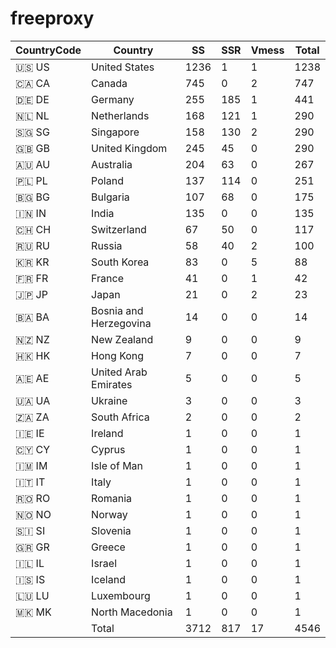 # freeproxy

|CountryCode|Country|SS|SSR|Vmess|Total|
|  ----  | ----  |  ----  | ----  |  ----  | ----  |
|🇺🇸 US|United States|1236|1|1|1238|
|🇨🇦 CA|Canada|745|0|2|747|
|🇩🇪 DE|Germany|255|185|1|441|
|🇳🇱 NL|Netherlands|168|121|1|290|
|🇸🇬 SG|Singapore|158|130|2|290|
|🇬🇧 GB|United Kingdom|245|45|0|290|
|🇦🇺 AU|Australia|204|63|0|267|
|🇵🇱 PL|Poland|137|114|0|251|
|🇧🇬 BG|Bulgaria|107|68|0|175|
|🇮🇳 IN|India|135|0|0|135|
|🇨🇭 CH|Switzerland|67|50|0|117|
|🇷🇺 RU|Russia|58|40|2|100|
|🇰🇷 KR|South Korea|83|0|5|88|
|🇫🇷 FR|France|41|0|1|42|
|🇯🇵 JP|Japan|21|0|2|23|
|🇧🇦 BA|Bosnia and Herzegovina|14|0|0|14|
|🇳🇿 NZ|New Zealand|9|0|0|9|
|🇭🇰 HK|Hong Kong|7|0|0|7|
|🇦🇪 AE|United Arab Emirates|5|0|0|5|
|🇺🇦 UA|Ukraine|3|0|0|3|
|🇿🇦 ZA|South Africa|2|0|0|2|
|🇮🇪 IE|Ireland|1|0|0|1|
|🇨🇾 CY|Cyprus|1|0|0|1|
|🇮🇲 IM|Isle of Man|1|0|0|1|
|🇮🇹 IT|Italy|1|0|0|1|
|🇷🇴 RO|Romania|1|0|0|1|
|🇳🇴 NO|Norway|1|0|0|1|
|🇸🇮 SI|Slovenia|1|0|0|1|
|🇬🇷 GR|Greece|1|0|0|1|
|🇮🇱 IL|Israel|1|0|0|1|
|🇮🇸 IS|Iceland|1|0|0|1|
|🇱🇺 LU|Luxembourg|1|0|0|1|
|🇲🇰 MK|North Macedonia|1|0|0|1|
||Total|3712|817|17|4546|
